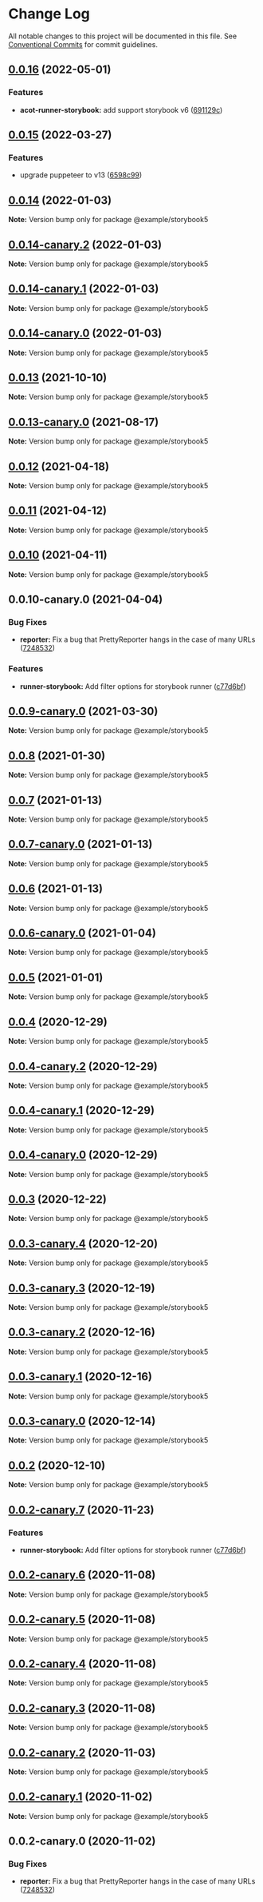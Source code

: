 # Change Log

All notable changes to this project will be documented in this file.
See [Conventional Commits](https://conventionalcommits.org) for commit guidelines.

## [0.0.16](https://github.com/acot-a11y/acot/compare/v0.0.15...v0.0.16) (2022-05-01)

### Features

- **acot-runner-storybook:** add support storybook v6 ([691129c](https://github.com/acot-a11y/acot/commit/691129c54538c2882444d90c0827556dd7e8827d))

## [0.0.15](https://github.com/acot-a11y/acot/compare/v0.0.14...v0.0.15) (2022-03-27)

### Features

- upgrade puppeteer to v13 ([6598c99](https://github.com/acot-a11y/acot/commit/6598c99ead6734cdc6f71a184a75cf4577cfa17d))

## [0.0.14](https://github.com/acot-a11y/acot/compare/v0.0.14-canary.2...v0.0.14) (2022-01-03)

**Note:** Version bump only for package @example/storybook5

## [0.0.14-canary.2](https://github.com/acot-a11y/acot/compare/v0.0.14-canary.1...v0.0.14-canary.2) (2022-01-03)

**Note:** Version bump only for package @example/storybook5

## [0.0.14-canary.1](https://github.com/acot-a11y/acot/compare/v0.0.14-canary.0...v0.0.14-canary.1) (2022-01-03)

**Note:** Version bump only for package @example/storybook5

## [0.0.14-canary.0](https://github.com/acot-a11y/acot/compare/v0.0.13...v0.0.14-canary.0) (2022-01-03)

**Note:** Version bump only for package @example/storybook5

## [0.0.13](https://github.com/acot-a11y/acot/compare/v0.0.13-canary.0...v0.0.13) (2021-10-10)

**Note:** Version bump only for package @example/storybook5

## [0.0.13-canary.0](https://github.com/acot-a11y/acot/compare/v0.0.12...v0.0.13-canary.0) (2021-08-17)

**Note:** Version bump only for package @example/storybook5

## [0.0.12](https://github.com/acot-a11y/acot/compare/v0.0.11...v0.0.12) (2021-04-18)

**Note:** Version bump only for package @example/storybook5

## [0.0.11](https://github.com/acot-a11y/acot/compare/v0.0.10...v0.0.11) (2021-04-12)

**Note:** Version bump only for package @example/storybook5

## [0.0.10](https://github.com/acot-a11y/acot/compare/v0.0.10-canary.0...v0.0.10) (2021-04-11)

**Note:** Version bump only for package @example/storybook5

## 0.0.10-canary.0 (2021-04-04)

### Bug Fixes

- **reporter:** Fix a bug that PrettyReporter hangs in the case of many URLs ([7248532](https://github.com/acot-a11y/acot/commit/7248532c0380a0483a537c124173f2191027dd54))

### Features

- **runner-storybook:** Add filter options for storybook runner ([c77d6bf](https://github.com/acot-a11y/acot/commit/c77d6bf50a1bddbbd1021c7b71d00e1652376b11))

## [0.0.9-canary.0](https://github.com/acot-a11y/acot/compare/@example/storybook5@0.0.8...@example/storybook5@0.0.9-canary.0) (2021-03-30)

**Note:** Version bump only for package @example/storybook5

## [0.0.8](https://github.com/acot-a11y/acot/compare/@example/storybook5@0.0.7...@example/storybook5@0.0.8) (2021-01-30)

**Note:** Version bump only for package @example/storybook5

## [0.0.7](https://github.com/acot-a11y/acot/compare/@example/storybook5@0.0.7-canary.0...@example/storybook5@0.0.7) (2021-01-13)

**Note:** Version bump only for package @example/storybook5

## [0.0.7-canary.0](https://github.com/acot-a11y/acot/compare/@example/storybook5@0.0.6...@example/storybook5@0.0.7-canary.0) (2021-01-13)

**Note:** Version bump only for package @example/storybook5

## [0.0.6](https://github.com/acot-a11y/acot/compare/@example/storybook5@0.0.6-canary.0...@example/storybook5@0.0.6) (2021-01-13)

**Note:** Version bump only for package @example/storybook5

## [0.0.6-canary.0](https://github.com/acot-a11y/acot/compare/@example/storybook5@0.0.5...@example/storybook5@0.0.6-canary.0) (2021-01-04)

**Note:** Version bump only for package @example/storybook5

## [0.0.5](https://github.com/acot-a11y/acot/compare/@example/storybook5@0.0.4...@example/storybook5@0.0.5) (2021-01-01)

**Note:** Version bump only for package @example/storybook5

## [0.0.4](https://github.com/acot-a11y/acot/compare/@example/storybook5@0.0.4-canary.2...@example/storybook5@0.0.4) (2020-12-29)

**Note:** Version bump only for package @example/storybook5

## [0.0.4-canary.2](https://github.com/acot-a11y/acot/compare/@example/storybook5@0.0.4-canary.1...@example/storybook5@0.0.4-canary.2) (2020-12-29)

**Note:** Version bump only for package @example/storybook5

## [0.0.4-canary.1](https://github.com/acot-a11y/acot/compare/@example/storybook5@0.0.4-canary.0...@example/storybook5@0.0.4-canary.1) (2020-12-29)

**Note:** Version bump only for package @example/storybook5

## [0.0.4-canary.0](https://github.com/acot-a11y/acot/compare/@example/storybook5@0.0.3...@example/storybook5@0.0.4-canary.0) (2020-12-29)

**Note:** Version bump only for package @example/storybook5

## [0.0.3](https://github.com/acot-a11y/acot/compare/@example/storybook5@0.0.3-canary.4...@example/storybook5@0.0.3) (2020-12-22)

**Note:** Version bump only for package @example/storybook5

## [0.0.3-canary.4](https://github.com/acot-a11y/acot/compare/@example/storybook5@0.0.3-canary.3...@example/storybook5@0.0.3-canary.4) (2020-12-20)

**Note:** Version bump only for package @example/storybook5

## [0.0.3-canary.3](https://github.com/acot-a11y/acot/compare/@example/storybook5@0.0.3-canary.2...@example/storybook5@0.0.3-canary.3) (2020-12-19)

**Note:** Version bump only for package @example/storybook5

## [0.0.3-canary.2](https://github.com/acot-a11y/acot/compare/@example/storybook5@0.0.3-canary.1...@example/storybook5@0.0.3-canary.2) (2020-12-16)

**Note:** Version bump only for package @example/storybook5

## [0.0.3-canary.1](https://github.com/acot-a11y/acot/compare/@example/storybook5@0.0.3-canary.0...@example/storybook5@0.0.3-canary.1) (2020-12-16)

**Note:** Version bump only for package @example/storybook5

## [0.0.3-canary.0](https://github.com/acot-a11y/acot/compare/@example/storybook5@0.0.2...@example/storybook5@0.0.3-canary.0) (2020-12-14)

**Note:** Version bump only for package @example/storybook5

## [0.0.2](https://github.com/acot-a11y/acot/compare/@example/storybook5@0.0.2-canary.7...@example/storybook5@0.0.2) (2020-12-10)

**Note:** Version bump only for package @example/storybook5

## [0.0.2-canary.7](https://github.com/acot-a11y/acot/compare/@example/storybook5@0.0.2-canary.6...@example/storybook5@0.0.2-canary.7) (2020-11-23)

### Features

- **runner-storybook:** Add filter options for storybook runner ([c77d6bf](https://github.com/acot-a11y/acot/commit/c77d6bf50a1bddbbd1021c7b71d00e1652376b11))

## [0.0.2-canary.6](https://github.com/acot-a11y/acot/compare/@example/storybook5@0.0.2-canary.5...@example/storybook5@0.0.2-canary.6) (2020-11-08)

**Note:** Version bump only for package @example/storybook5

## [0.0.2-canary.5](https://github.com/acot-a11y/acot/compare/@example/storybook5@0.0.2-canary.4...@example/storybook5@0.0.2-canary.5) (2020-11-08)

**Note:** Version bump only for package @example/storybook5

## [0.0.2-canary.4](https://github.com/acot-a11y/acot/compare/@example/storybook5@0.0.2-canary.3...@example/storybook5@0.0.2-canary.4) (2020-11-08)

**Note:** Version bump only for package @example/storybook5

## [0.0.2-canary.3](https://github.com/acot-a11y/acot/compare/@example/storybook5@0.0.2-canary.2...@example/storybook5@0.0.2-canary.3) (2020-11-08)

**Note:** Version bump only for package @example/storybook5

## [0.0.2-canary.2](https://github.com/acot-a11y/acot/compare/@example/storybook5@0.0.2-canary.1...@example/storybook5@0.0.2-canary.2) (2020-11-03)

**Note:** Version bump only for package @example/storybook5

## [0.0.2-canary.1](https://github.com/acot-a11y/acot/compare/@example/storybook5@0.0.2-canary.0...@example/storybook5@0.0.2-canary.1) (2020-11-02)

**Note:** Version bump only for package @example/storybook5

## 0.0.2-canary.0 (2020-11-02)

### Bug Fixes

- **reporter:** Fix a bug that PrettyReporter hangs in the case of many URLs ([7248532](https://github.com/acot-a11y/acot/commit/7248532c0380a0483a537c124173f2191027dd54))
